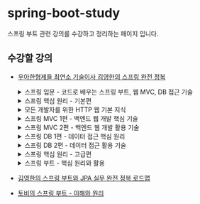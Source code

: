 # spring-boot-study
스프링 부트 관련 강의를 수강하고 정리하는 페이지 입니다.

## 수강할 강의
- [우아한형제들 최연소 기술이사 김영한의 스프링 완전 정복](https://www.inflearn.com/roadmaps/373)
  <details>
    <summary>스프링 입문 - 코드로 배우는 스프링 부트, 웹 MVC, DB 접근 기술</summary>
  
    ## 스프링 입문 - 코드로 배우는 스프링 부트, 웹 MVC, DB 접근 기술
    ### 섹션 0. 강의 소개
    __00-1 강의 소개

    __00-2 강의 자료
  
    ### 섹션 1. 프로젝트 환경설정
    __01-1 프로젝트 생성
    
    __01-2 라이브러리 살펴보기
    
    __01-3 View 환경설정
   
    __01-4 빌드하고 실행하기
        
    ### 섹션 2. 스프링 웹 개발 기초
    __02-1 정적 컨텐츠

    __02-2 MVC와 템플릿 엔진

    __02-3 API
          
    ### 섹션 3. 회원 관리 예제 - 백엔드 개발
    __03-1 비즈니스 요구사항 정리

    __03-2 회원 도메인과 리포지토리 만들기

    __03-3 회원 리포지토리 테스트 케이스 작성

    __03-4 회원 서비스 개발

    __03-5 회원 서비스 테스트
          
    ### 섹션 4. 스프링 빈과 의존관계
    __04-1 컴포넌트 스캔과 자동 의존관계 설정
  
    __04-2 자바 코드로 직접 스프링 빈 등록하기 
    ### 섹션 5. 회원 관리 예제 - 웹 MVC 개발
    __05-1 회원 웹 기능 - 홈 화면 추가
  
    __05-2 회원 웹 기능 - 등록
  
    __05-3 회원 웹 기능 - 조회      
    ### 섹션 6. 스프링 DB 접근 기술
    __06-1 H2 데이터베이스 설치

   __06-2 순수 JDBC

    __06-3 스프링 통합 테스트

    __06-4 스프링 JdbcTemplate

    __06-5 JPA

    __06-6 스프링 데이터 JPA
    ### 섹션 7. AOP
    __07-1 AOP가 필요한 상황

    __07-2 AOP 적용
    ### 섹션 8. 다음으로
  </details>
  <details>
    <summary>스프링 핵심 원리 - 기본편</summary>
    
    ## 스프링 핵심 원리 - 기본편
     
    ### 섹션 0. 강의 소개
    __00-1 강의 소개

    __00-2 강의 자료
      
    ### 섹션 1. 객체 지향 설계와 스프링
    __01-1 객체 지향 설계와 스프링 - PPT 자료 다운로드

    __01-2 이야기 - 자바 진영의 추운 겨울과 스프링의 탄생

    __01-3 스프링이란?

    __01-4 좋은 객체 지향 프로그래밍이란?

    __01-5 좋은 객체 지향 설계의 5가지 원칙(SOLID)

    __01-6 객체 지향 설계와 스프링
    
    ### 섹션 2. 스프링 핵심 원리 이해1 - 예제 만들기
    __02-1 프로젝트 생성

    __02-2 비즈니스 요구사항과 설계

    __02-3 회원 도메인 설계
    
    __02-4 회원 도메인 개발
    
    __02-5 회원 도메인 실행과 테스트
    
    __02-6 주문과 할인 도메인 설계
    
    __02-7 주문과 할인 도메인 개발
    
    __02-8 주문과 할인 도메인 실행과 테스트
    
    ### 섹션 3. 스프링 핵심 원리 이해2 - 객체 지향 원리 적용

    __03-1 새로운 할인 정책 개발
    
    __03-2 새로운 할인 정책 적용과 문제점
    
    __03-3 관심사의 분리
    
    __03-4 AppConfig 리팩터링
    
    __03-5 새로운 구조와 할인 정책 적용
    
    __03-6 전체 흐름 정리
  
    __03-7 좋은 객체 지향 설계의 5가지 원칙의 적용
   
    __03-8 IoC, DI, 그리고 컨테이너
  
    __03-9 스프링으로 전환하기
  
    ### 섹션 4. 스프링 컨테이너와 스프링 빈
    __04-1 스프링 컨테이너 생성
    
    __04-2 컨테이너에 등록된 모든 빈 조회
    
    __04-3 스프링 빈 조회 - 기본
    
    __04-4 스프링 빈 조회 - 동일한 타입이 둘 이상
    
    __04-5 스프링 빈 조회 - 상속 관계
    
    __04-6 BeanFactory와 ApplicationContext
    
    __04-7 다양한 설정 형식 지원 - 자바 코드, XML
    
    __04-8 스프링 빈 설정 메타 정보 - BeanDefinition
    
    ### 섹션 5. 싱글톤 컨테이너

    __05-1 웹 애플리케이션과 싱글톤
    
    __05-2 싱글톤 패턴
    
    __05-3 싱글톤 컨테이너
    
    __05-4 싱글톤 방식의 주의점
    
    __05-5 @Configuration과 싱글톤
    
    __05-6 @Configuration과 바이트코드 조작의 마법
    
    ### 섹션 6. 컴포넌트 스캔
    __06-1 컴포넌트 스캔과 의존관계 자동 주입 시작하기

    __06-2 탐색 위치와 기본 스캔 대상
    
    __06-3 필터
    
    __06-4 중복 등록과 충돌
    ### 섹션 7. 의존관계 자동 주입
    __07-1 다양한 의존관계 주입 방법

    __07-2 옵션 처리

    __07-3 생성자 주입을 선택해라!

    __07-4 롬복과 최신 트랜드

    __07-5 조회 빈이 2개 이상 - 문제

    __07-6 @Autowired 필드 명, @Qualifier, @Primary

    __07-7 애노테이션 직접 만들기

    __07-8 조회한 빈이 모두 필요할 때, List, Map

    __07-9 자동, 수동의 올바른 실무 운영 기준
    
    ### 섹션 8. 빈 생명주기 콜백
    __08-1 빈 생명주기 콜백 시작

    __08-2 인터페이스 InitializingBean, DisposableBean

    __08-3 빈 등록 초기화, 소멸 메서드

    __08-4 애노테이션 @PostConstruct, @PreDestroy
    
    ### 섹션 9. 빈 스코프
    __09-1 빈 스코프란?

    __09-2 프로토타입 스코프

    __09-3 프로토타입 스코프 - 싱글톤 빈과 함께 사용시 문제점

    __09-4 프로토타입 스코프 - 싱글톤 빈과 함께 사용시 Provider로 문제 해결

    __09-5 웹 스코프

    __09-6 request 스코프 예제 만들기

    __09-7 스코프와 Provider

    __09-8 스코프와 프록시
    
    ### 섹션 10. 다음으로
  </details>
  <details>
    <summary>모든 개발자를 위한 HTTP 웹 기본 지식</summary>
    
    ### 섹션 0. 소개
    __00-1 소개영상
  
    __00-1 수업자료

    __00-2 수업자료 - 섹션별로 나누어둔 버전
    
    ### 섹션 1. 인터넷 네트워크
    __01-1 인터넷 통신
  
    __01-2 IP(인터넷 프로토콜)
    
    __01-3 TCP, UDP
    
    __01-4 PORT
    
    __01-5 DNS

    ### 섹션 2. URI와 웹 브라우저 요청 흐름
    __02-1 URI

    __02-2 웹 브라우저 요청 흐름
    ### 섹션 3. HTTP 기본
    __03-1 모든 것이 HTTP

    __03-2 클라이언트 서버 구조

    __03-3 Stateful, Stateless

    __03-4 비 연결성(connectionless)

    __03-5 HTTP 메시지
    ### 섹션 4. HTTP 메서드
    __04-1 HTTP API를 만들어보자

    __04-2 HTTP 메서드 - GET, POST

    __04-3 HTTP 메서드 - PUT, PATCH, DELETE

    __04-4 HTTP 메서드의 속성
    ### 섹션 5. HTTP 메서드 활용
    __05-1 클라이언트에서 서버로 데이터 전송

    __05-2 HTTP API 설계 예시

    ### 섹션 6. HTTP 상태코드
    __06-1 HTTP 상태코드 소개
  
    __06-2 2xx - 성공

    __06-3 3xx - 리다이렉션1

    __06-4 3xx - 리다이렉션2

    __06-5 4xx - 클라이언트 오류, 5xx - 서버 오류

    ### 섹션 7. HTTP 헤더1 - 일반 헤더
    __07-1 HTTP 헤더 개요

    __07-2 표현

    __07-3 콘텐츠 협상

    __07-4 전송 방식

    __07-5 일반 정보

    __07-6 특별한 정보

    __07-7 인증

    __07-8 쿠키

    ### 섹션 8. HTTP 헤더2 - 캐시와 조건부 요청
    __08-1 캐시 기본 동작

    __08-2 검증 헤더와 조건부 요청1

    __08-3 검증 헤더와 조건부 요청2

    __08-4 캐시와 조건부 요청 헤더

    __08-5 프록시 캐시

    __08-6 캐시 무효화

    ### 섹션 9. 다음으로
  </details>
  <details>
    <summary>스프링 MVC 1편 - 백엔드 웹 개발 핵심 기술</summary>
    
    ## 스프링 MVC 1편 - 백엔드 웹 개발 핵심 기술
    ### 섹션 0. 소개
    __00-1 강의 소개

    __00-2 수업 자료

    __00-3 강의 소스 코드

    __00-4 웹 애플리케이션 이해 PPT

    ### 섹션 1. 웹 애플리케이션 이해
    __01-1 웹 서버, 웹 애플리케이션 서버
   
    __01-2 서블릿
    
    __01-3 동시 요청 - 멀티 쓰레드
    
    __01-4 HTML, HTTP API, CSR, SSR
    
    __01-5 자바 백엔드 웹 기술 역사

    ### 섹션 2. 서블릿
    __02-1 프로젝트 생성

    __02-2 Hello 서블릿

    __02-3 HttpServletRequest - 개요

    __02-4 HttpServletRequest - 기본 사용법

    __02-5 HTTP 요청 데이터 - 개요

    __02-6 HTTP 요청 데이터 - GET 쿼리 파라미터

    __02-7 HTTP 요청 데이터 - POST HTML Form

    __02-8 HTTP 요청 데이터 - API 메시지 바디 - 단순 텍스트

    __02-9 HTTP 요청 데이터 - API 메시지 바디 - JSON

    __02-10 HttpServletResponse - 기본 사용법

    __02-11 HTTP 응답 데이터 - 단순 텍스트, HTML

    __02-12 HTTP 응답 데이터 - API JSON

    __02-13 정리

    ### 섹션 3. 서블릿, JSP, MVC 패턴
    __03-1 회원 관리 웹 애플리케이션 요구사항

    __03-2 서블릿으로 회원 관리 웹 애플리케이션 만들기

    __03-3 JSP로 회원 관리 웹 애플리케이션 만들기

    __03-4 MVC 패턴 - 개요

    __03-5 MVC 패턴 - 적용

    __03-6 MVC 패턴 - 한계

    __03-7 정리

    ### 섹션 4. MVC 프레임워크 만들기
    __04-1 프론트 컨트롤러 패턴 소개

    __04-2 프론트 컨트롤러 도입 - v1

    __04-3 View 분리 - v2

    __04-4 Model 추가 - v3

    __04-5 단순하고 실용적인 컨트롤러 - v4

    __04-6 유연한 컨트롤러1 - v5

    __04-7 유연한 컨트롤러2 - v5

    __04-8 정리

    ### 섹션 5. 스프링 MVC - 구조 이해
    __05-1 스프링 MVC 전체 구조

    __05-2 핸들러 매핑과 핸들러 어댑터

    __05-3 뷰 리졸버

    __05-4 스프링 MVC - 시작하기

    __05-5 스프링 MVC - 컨트롤러 통합

    __05-6 스프링 MVC - 실용적인 방식

    __05-7 정리

    ### 섹션 6. 스프링 MVC - 기본 기능
    __06-1 프로젝트 생성

    __06-2 로깅 간단히 알아보기

    __06-3 요청 매핑

    __06-4 요청 매핑 - API 예시

    __06-5 HTTP 요청 - 기본, 헤더 조회

    __06-6 HTTP 요청 파라미터 - 쿼리 파라미터, HTML Form

    __06-7 HTTP 요청 파라미터 - @RequestParam

    __06-8 HTTP 요청 파라미터 - @ModelAttribute

    __06-9 HTTP 요청 메시지 - 단순 텍스트

    __06-10 HTTP 요청 메시지 - JSON

    __06-11 응답 - 정적 리소스, 뷰 템플릿

    __06-12 HTTP 응답 - HTTP API, 메시지 바디에 직접 입력

    __06-13 HTTP 메시지 컨버터

    __06-14 요청 매핑 헨들러 어뎁터 구조

    __06-15 정리
    ### 섹션 7. 스프링 MVC - 웹 페이지 만들기
    __07-1 프로젝트 생성

    __07-2 요구사항 분석

    __07-3 상품 도메인 개발

    __07-4 상품 서비스 HTML

    __07-5 상품 목록 - 타임리프

    __07-6 상품 상세

    __07-7 상품 등록 폼

    __07-8 상품 등록 처리 - @ModelAttribute

    __07-9 상품 수정

    __07-10 PRG Post/Redirect/Get

    __07-11 RedirectAttributes

    __07-12 정리

    ### 섹션 8. 다음으로
  </details>
  <details>
    <summary>스프링 MVC 2편 - 백엔드 웹 개발 활용 기술</summary>
    
    ## 스프링 MVC 2편 - 백엔드 웹 개발 활용 기술
    ### 섹션 0. 소개
    __00-1 강의 소개
  
    __00-2 수업 자료
  
    __00-3 강의 소스 코드
    ### 섹션 1. 타임리프 - 기본 기능
    __01-1 프로젝트 생성

    __01-2 타임리프 소개

    __01-3 텍스트 - text, utext
 
    __01-4 변수 - SpringEL

    __01-5 기본 객체들

    __01-6 유틸리티 객체와 날짜
  
    __01-7 URL 링크
  
    __01-8 리터럴
  
    __01-9 연산

    __01-10 속성 값 설정

    __01-11 반복

    __01-12 조건부 평가

    __01-13 주석

    __01-14 블록

    __01-15 자바스크립트 인라인

    __01-16 템플릿 조각

    __01-17 템플릿 레이아웃1

    __01-18 템플릿 레이아웃2

    __01-19 정리

    ### 섹션 2. 타임리프 - 스프링 통합과 폼
    __02-1 프로젝트 설정

    __02-2 타임리프 스프링 통합

    __02-3 입력 폼 처리

    __02-4 요구사항 추가

    __02-5 체크 박스 - 단일1

    __02-6 체크 박스 - 단일2

    __02-7 체크 박스 - 멀티

    __02-8 라디오 버튼

    __02-9 셀렉트 박스

    __02-10 정리

    ### 섹션 3. 메시지, 국제화
    __03-1 프로젝트 설정

    __03-2 메시지, 국제화 소개

    __03-3 스프링 메시지 소스 설정

    __03-4 스프링 메시지 소스 사용

    __03-5 웹 애플리케이션에 메시지 적용하기

    __03-6 웹 애플리케이션에 국제화 적용하기

    __03-7 정리

    ### 섹션 4. 검증1 - Validation
    __04-1 검증 요구사항

    __04-2 프로젝트 설정 V1

    __04-3 검증 직접 처리 - 소개

    __04-4 검증 직접 처리 - 개발

    __04-5 프로젝트 준비 V2

    __04-6 BindingResult1

    __04-7 BindingResult2

    __04-8 FieldError, ObjectError

    __04-9 오류 코드와 메시지 처리1

    __04-10 오류 코드와 메시지 처리2

    __04-11 오류 코드와 메시지 처리3

    __04-12 오류 코드와 메시지 처리4

    __04-13 오류 코드와 메시지 처리5

    __04-14 오류 코드와 메시지 처리6

    __04-15 Validator 분리1

    __04-16 Validator 분리2

    __04-17 정리

    ### 섹션 5. 검증2 - Bean Validation
    __05-1 검증 요구사항

    __05-2 프로젝트 설정 V1

    __05-3 검증 직접 처리 - 소개

    __05-4 검증 직접 처리 - 개발

    __05-5 프로젝트 준비 V2

    __05-6 BindingResult1

    __05-7 BindingResult2

    __05-8 FieldError, ObjectError

    __05-9 오류 코드와 메시지 처리1

    __05-10 오류 코드와 메시지 처리2

    __05-11 오류 코드와 메시지 처리3

    __05-12 오류 코드와 메시지 처리4

    __05-13 오류 코드와 메시지 처리5

    __05-14 오류 코드와 메시지 처리6

    __05-15 Validator 분리1

    __05-16 Validator 분리2

    __05-17 정리

    ### 섹션 6. 로그인 처리1 - 쿠키, 세션
    __06-1 로그인 요구사항

    __06-2 프로젝트 생성

    __06-3 홈 화면

    __06-4 회원 가입

    __06-5 로그인 기능

    __06-6 로그인 처리하기 - 쿠키 사용

    __06-7 쿠키와 보안 문제

    __06-8 로그인 처리하기 - 세션 동작 방식

    __06-9 로그인 처리하기 - 세션 직접 만들기

    __06-10 로그인 처리하기 - 직접 만든 세션 적용

    __06-11 로그인 처리하기 - 서블릿 HTTP 세션1

    __06-12 로그인 처리하기 - 서블릿 HTTP 세션2

    __06-13 세션 정보와 타임아웃 설정

    __06-14 정리

    ### 섹션 7. 로그인 처리2 - 필터, 인터셉터
    __07-1 서블릿 필터 - 소개

    __07-2 서블릿 필터 - 요청 로그

    __07-3 서블릿 필터 - 인증 체크

    __07-4 스프링 인터셉터 - 소개

    __07-5 스프링 인터셉터 - 요청 로그

    __07-6 스프링 인터셉터 - 인증 체크

    __07-7 ArgumentResolver 활용

    __07-8 정리

    ### 섹션 8. 예외 처리와 오류 페이지
    __08-1 프로젝트 생성

    __08-2 서블릿 예외 처리 - 시작

    __08-3 서블릿 예외 처리 - 오류 화면 제공

    __08-4 서블릿 예외 처리 - 오류 페이지 작동 원리

    __08-5 서블릿 예외 처리 - 필터

    __08-6 서블릿 예외 처리 - 인터셉터

    __08-7 스프링 부트 - 오류 페이지1

    __08-8 스프링 부트 - 오류 페이지2

    __08-9 정리
  
    ### 섹션 9. API 예외 처리
    __09-1 시작

    __09-2 스프링 부트 기본 오류 처리

    __09-3 HandlerExceptionResolver 시작

    __09-4 HandlerExceptionResolver 활용

    __09-5 스프링이 제공하는 ExceptionResolver1

    __09-6 스프링이 제공하는 ExceptionResolver2

    __09-7 @ExceptionHandler

    __09-8 @ControllerAdvice

    __09-9 정리

    ### 섹션 10. 스프링 타입 컨버터
    __10-1 프로젝트 생성

    __10-2 스프링 타입 컨버터 소개

    __10-3 타입 컨버터 - Converter

    __10-4 컨버전 서비스 - ConversionService

    __10-5 스프링에 Converter 적용하기

    __10-6 뷰 템플릿에 컨버터 적용하기

    __10-7 포맷터 - Formatter

    __10-8 포맷터를 지원하는 컨버전 서비스

    __10-9 포맷터 적용하기

    __10-10 스프링이 제공하는 기본 포맷터

    __10-11 정리

    ### 섹션 11. 파일 업로드
    __11-1 파일 업로드 소개

    __11-2 프로젝트 생성

    __11-3 서블릿과 파일 업로드1

    __11-4 서블릿과 파일 업로드2

    __11-5 스프링과 파일 업로드

    __11-6 예제로 구현하는 파일 업로드, 다운로드

    __11-7 정리

    ### 섹션 12. 다음으로
    
  </details>

  <details>
    <summary>스프링 DB 1편 - 데이터 접근 핵심 원리</summary>
    
    ## 스프링 DB 1편 - 데이터 접근 핵심 원리
  
    ### 섹션 0. 강의 소개
    __00-1 강의 소개

    __00-2 수업 자료

    __00-3 강의 소스 코드

    ### 섹션 1. JDBC 이해
    __01-1 프로젝트 생성
    
    __01-2 H2 데이터베이스 설정
    
    __01-3 JDBC 이해
    
    __01-4 JDBC와 최신 데이터 접근 기술
    
    __01-5 데이터베이스 연결
    
    __01-6 JDBC 개발 - 등록
    
    __01-7 JDBC 개발 - 조회
    
    __01-8 JDBC 개발 - 수정, 삭제
    
    __01-9 정리

    ### 섹션 2. 커넥션풀과 데이터소스 이해
    __02-1 커넥션 풀 이해

    __02-2 DataSource 이해
  
    __02-3 DataSource 예제1 - DriverManager

    __02-4 DataSource 예제2 - 커넥션 풀

    __02-5 DataSource 적용

    __02-6 정리

    ### 섹션 3. 트랜잭션 이해
    __03-1 트랜잭션 - 개념 이해
  
    __03-2 데이터베이스 연결 구조와 DB 세션

    __03-3 트랜잭션 - DB 예제1 - 개념 이해

    __03-4 트랜잭션 - DB 예제2 - 자동 커밋, 수동 커밋

    __03-5 트랜잭션 - DB 예제3 - 트랜잭션 실습

    __03-6 트랜잭션 - DB 예제4 - 계좌이체

    __03-7 DB 락 - 개념 이해

    __03-8 DB 락 - 변경

    __03-9 DB 락 - 조회

    __03-10 트랜잭션 - 적용1

    __03-11 트랜잭션 - 적용2

    __03-12 정리

    ### 섹션 4. 스프링과 문제 해결 - 트랜잭션
    __04-1 문제점들

    __04-2 트랜잭션 추상화

    __04-3 트랜잭션 동기화

    __04-4 트랜잭션 문제 해결 - 트랜잭션 매니저1

    __04-5 트랜잭션 문제 해결 - 트랜잭션 매니저2

    __04-6 트랜잭션 문제 해결 - 트랜잭션 템플릿

    __04-7 트랜잭션 문제 해결 - 트랜잭션 AOP 이해

    __04-8 트랜잭션 문제 해결 - 트랜잭션 AOP 적용

    __04-9 트랜잭션 문제 해결 - 트랜잭션 AOP 정리

    __04-10 스프링 부트의 자동 리소스 등록

    __04-11 정리

    ### 섹션 5. 자바 예외 이해
    __05-1 예외 계층

    __05-2 예외 기본 규칙

    __05-3 체크 예외 기본 이해

    __05-4 언체크 예외 기본 이해

    __05-5 체크 예외 활용

    __05-6 언체크 예외 활용

    __05-7 예외 포함과 스택 트레이스

    __05-8 정리

    ### 섹션 6. 스프링과 문제 해결 - 예외 처리, 반복
    __06-1 체크 예외와 인터페이스

    __06-2 런타임 예외 적용

    __06-3 데이터 접근 예외 직접 만들기

    __06-4 스프링 예외 추상화 이해

    __06-5 스프링 예외 추상화 적용

    __06-6 JDBC 반복 문제 해결 - JdbcTemplate

    __06-7 정리

    ### 섹션 7. 다음으로
  
  </details>
  
  <details>
    <summary>스프링 DB 2편 - 데이터 접근 활용 기술</summary>
    ## 스프링 DB 2편 - 데이터 접근 활용 기술
  
    ### 섹션 0. 강의 소개
    __00-1 강의 소개
  
    __00-2 수업 자료
  
    __00-3 강의 소스 코드
  
    __00-4 PPT 자료
    
    ### 섹션 1. 데이터 접근 기술 - 시작
    __01-1 데이터 접근 기술 진행 방식 소개
    
    __01-2 프로젝트 설정과 메모리 저장소
    
    __01-3 프로젝트 구조 설명1 - 기본
    
    __01-4 프로젝트 구조 설명2 - 설정
    
    __01-5 프로젝트 구조 설명3 - 테스트
    
    __01-6 데이터베이스 테이블 생성
    
    __01-7 정리
    
    ### 섹션 2. 데이터 접근 기술 - 스프링 JdbcTemplate
    __02-1 JdbcTemplate 소개와 설정
    
    __02-2 JdbcTemplate 적용1 - 기본
    
    __02-3 JdbcTemplate 적용2 - 동적 쿼리 문제
    
    __02-4 JdbcTemplate 적용3 - 구성과 실행
    
    __02-5 JdbcTemplate - 이름 지정 파라미터 1
    
    __02-6 JdbcTemplate - 이름 지정 파라미터 2
    
    __02-7 JdbcTemplate - 이름 지정 파라미터 3
    
    __02-8 JdbcTemplate - SimpleJdbcInsert
    
    __02-9 JdbcTemplate 기능 정리
    
    __02-10 정리
    
    ### 섹션 3. 데이터 접근 기술 - 테스트
    __03-1 테스트 - 데이터베이스 연동
    
    __03-2 테스트 - 데이터베이스 분리
    
    __03-3 테스트 - 데이터 롤백
    
    __03-4 테스트 - @Transactional
    
    __03-5 테스트 - 임베디드 모드 DB
    
    __03-6 테스트 - 스프링 부트와 임베디드 모드
    
    __03-7 정리
    
    ### 섹션 4. 데이터 접근 기술 - MyBatis
    __04-1 MyBatis 소개
    
    __04-2 MyBatis 설정
    
    __04-3 MyBatis 적용1 - 기본
    
    __04-4 MyBatis 적용2 - 설정과 실행
    
    __04-5 MyBatis 적용3 - 분석
    
    __04-6 MyBatis 기능 정리1 - 동적 쿼리
    
    __04-7 MyBatis 기능 정리2 - 기타 기능
    
    __04-8 정리
    
    ### 섹션 5. 데이터 접근 기술 - JPA
    __05-1 JPA 시작
    
    __05-2 ORM 개념1 - SQL 중심적인 개발의 문제점
    
    __05-3 ORM 개념2 - JPA 소개
    
    __05-4 JPA 설정
    
    __05-5 JPA 적용1 - 개발
    
    __05-6 JPA 적용2 - 리포지토리 분석
    
    __05-7 JPA 적용3 - 예외 변환
    
    __05-8 정리
    
    ### 섹션 6. 데이터 접근 기술 - 스프링 데이터 JPA
    __06-1 스프링 데이터 JPA 소개1 - 등장 이유
    
    __06-2 스프링 데이터 JPA 소개2 - 기능
    
    __06-3 스프링 데이터 JPA 주요 기능
    
    __06-4 스프링 데이터 JPA 적용1
    
    __06-5 스프링 데이터 JPA 적용2
    
    __06-6 정리
    
    ### 섹션 7. 데이터 접근 기술 - Querydsl
    __07-1 Querydsl 소개1 - 기존 방식의 문제점
    
    __07-2 Querydsl 소개2 - 해결
    
    __07-3 Querydsl 설정
    
    __07-4 Querydsl 적용
    
    __07-5 정리
    
    ### 섹션 8. 데이터 접근 기술 - 활용 방안
    __08-1 스프링 데이터 JPA 예제와 트레이드 오프
    
    __08-2 실용적인 구조
    
    __08-3 다양한 데이터 접근 기술 조합
    
    __08-4 정리
    
    ### 섹션 9. 스프링 트랜잭션 이해
    __09-1 스프링 트랜잭션 소개
    
    __09-2 프로젝트 생성
    
    __09-3 트랜잭션 적용 확인
    
    __09-4 트랜잭션 적용 위치
    
    __09-5 트랜잭션 AOP 주의 사항 - 프록시 내부 호출1
    
    __09-6 트랜잭션 AOP 주의 사항 - 프록시 내부 호출2
    
    __09-7 트랜잭션 AOP 주의 사항 - 초기화 시점
    
    __09-8 트랜잭션 옵션 소개
    
    __09-9 예외와 트랜잭션 커밋, 롤백 - 기본
    
    __09-10 예외와 트랜잭션 커밋, 롤백 - 활용
    
    __09-11 정리
    
    ### 섹션 10. 스프링 트랜잭션 전파1 - 기본
    __10-1 스프링 트랜잭션 전파1 - 커밋, 롤백
    
    __10-2 스프링 트랜잭션 전파2 - 트랜잭션 두 번 사용
    
    __10-3 스프링 트랜잭션 전파3 - 전파 기본
    
    __10-4 스프링 트랜잭션 전파4 - 전파 예제
    
    __10-5 스프링 트랜잭션 전파5 - 외부 롤백
    
    __10-6 스프링 트랜잭션 전파6 - 내부 롤백
    
    __10-7 스프링 트랜잭션 전파7 - REQUIRES_NEW
    
    __10-8 스프링 트랜잭션 전파8 - 다양한 전파 옵션
    
    __10-9 정리
        
    ### 섹션 11. 스프링 트랜잭션 전파2 - 활용
    __11-1 트랜잭션 전파 활용1 - 예제 프로젝트 시작
    
    __11-2 트랜잭션 전파 활용2 - 커밋, 롤백
    
    __11-3 트랜잭션 전파 활용3 - 단일 트랜잭션
    
    __11-4 트랜잭션 전파 활용4 - 전파 커밋
    
    __11-5 트랜잭션 전파 활용5 - 전파 롤백
    
    __11-6 트랜잭션 전파 활용6 - 복구 REQUIRED
    
    __11-7 트랜잭션 전파 활용7 - 복구 REQUIRES_NEW
    
    __11-8 정리
    
    ### 섹션 12. 다음으로
  </details>
  <details>
    <summary>스프링 핵심 원리 - 고급편</summary>
    
    ## 스프링 핵심 원리 - 고급편
    ### 섹션 1. 예제 만들기
    __01-1 프로젝트 생성
    
    __01-2 예제 프로젝트 만들기 - V0
    
    __01-3 로그 추적기 - 요구사항 분석
    
    __01-4 로그 추적기 V1 - 프로토타입 개발
    
    __01-5 로그 추적기 V1 - 적용
    
    __01-6 로그 추적기 V2 - 파라미터로 동기화 개발
    
    ___01-7 로그 추적기 V2 - 적용
    
    __01-8 정리
    
    ### 섹션 2. 쓰레드 로컬 - ThreadLocal
    __02-1 필드 동기화 - 개발
    
    __02-2 필드 동기화 - 적용
    
    __02-3 필드 동기화 - 동시성 문제
    
    __02-4 동시성 문제 - 예제 코드
    
    __02-5 ThreadLocal - 소개
    
    __02-6 ThreadLocal - 예제 코드
    
    __02-7 쓰레드 로컬 동기화 - 개발
    
    __02-8 쓰레드 로컬 동기화 - 적용
    
    __02-9 쓰레드 로컬 - 주의사항
    
    __02-10 정리
        
    ### 섹션 3. 템플릿 메서드 패턴과 콜백 패턴
    __03-1 템플릿 메서드 패턴 - 시작
    
    __03-2 템플릿 메서드 패턴 - 예제1
    
    __03-3 템플릿 메서드 패턴 - 예제2
    
    __03-4 템플릿 메서드 패턴 - 예제3
    
    __03-5 템플릿 메서드 패턴 - 적용1
    
    __03-6 템플릿 메서드 패턴 - 적용2
    
    __03-7 템플릿 메서드 패턴 - 정의
    
    __03-8 전략 패턴 - 시작
    
    __03-9 전략 패턴 - 예제1
    
    __03-10 전략 패턴 - 예제2
    
    __03-11 전략 패턴 - 예제3
    
    __03-12 템플릿 콜백 패턴 - 시작
    
    __03-13 템플릿 콜백 패턴 - 예제
    
    __03-14 템플릿 콜백 패턴 - 적용
    
    __03-15 정리
    
    ### 섹션 4. 프록시 패턴과 데코레이터 패턴
    __04-1 프로젝트 생성
    
    __04-2 예제 프로젝트 만들기 v1
    
    __04-3 예제 프로젝트 만들기 v2
    
    __04-4 예제 프로젝트 만들기 v3
    
    __04-5 요구사항 추가
    
    __04-6 프록시, 프록시 패턴, 데코레이터 패턴 - 소개
    
    __04-7 프록시 패턴 - 예제 코드1
    
    __04-8 프록시 패턴 - 예제 코드2
    
    __04-9 데코레이터 패턴 - 예제 코드1
    
    __04-10 데코레이터 패턴 - 예제 코드2
    
    __04-11 데코레이터 패턴 - 예제 코드3
    
    __04-12 프록시 패턴과 데코레이터 패턴 정리
    
    __04-13 인터페이스 기반 프록시 - 적용
    
    __04-14 구체 클래스 기반 프록시 - 예제1
    
    __04-15 구체 클래스 기반 프록시 - 예제2
    
    __04-16 구체 클래스 기반 프록시 - 적용
    
    __04-17 인터페이스 기반 프록시와 클래스 기반 프록시
    
    __04-18 정리
    
    ### 섹션 5. 동적 프록시 기술
    __05-1 리플렉션
    
    __05-2 JDK 동적 프록시 - 소개
    
    __05-3 JDK 동적 프록시 - 예제 코드
    
    __05-4 JDK 동적 프록시 - 적용1
    
    __05-5 JDK 동적 프록시 - 적용2
    
    __05-6 CGLIB - 소개
    
    __05-7 CGLIB - 예제 코드
    
    __05-8 정리
    
    ### 섹션 6. 스프링이 지원하는 프록시
    __06-1 프록시 팩토리 - 소개
    
    __06-2 프록시 팩토리 - 예제 코드1
    
    __06-3 프록시 팩토리 - 예제 코드2
    
    __06-4 포인트컷, 어드바이스, 어드바이저 - 소개
    
    __06-5 예제 코드1 - 어드바이저
    
    __06-6 예제 코드2 - 직접 만든 포인트컷
    
    __06-7 예제 코드3 - 스프링이 제공하는 포인트컷
    
    __06-8 예제 코드4 - 여러 어드바이저 함께 적용
    
    __06-9 프록시 팩토리 - 적용1
    
    __06-10 프록시 팩토리 - 적용2
    
    __06-11 정리
    
    ### 섹션 7. 빈 후처리기
    __07-1 빈 후처리기 - 소개
    
    __07-2 빈 후처리기 - 예제 코드1
    
    __07-3 빈 후처리기 - 예제 코드2
    
    __07-4 빈 후처리기 - 적용
    
    __07-5 빈 후처리기 - 정리
    
    __07-6 스프링이 제공하는 빈 후처리기1
    
    __07-7 스프링이 제공하는 빈 후처리기2
    
    __07-8 하나의 프록시, 여러 Advisor 적용
    
    __07-9 정리
    
    ### 섹션 8. @Aspect AOP
    __08-1 @Aspect 프록시 - 적용
    
    __08-2 @Aspect 프록시 - 설명
    
    __08-3 정리
    
    ### 섹션 9. 스프링 AOP 개념
    __09-1 AOP 소개 - 핵심 기능과 부가 기능
    
    __09-2 AOP 소개 - 애스펙트
    
    __09-3 AOP 적용 방식
    
    __09-4 AOP 용어 정리
    
    __09-5 정리
  
    ### 섹션 10. 스프링 AOP 구현
    __10-1 프로젝트 생성
    
    __10-2 예제 프로젝트 만들기
    
    __10-3 스프링 AOP 구현1 - 시작
    
    __10-4 스프링 AOP 구현2 - 포인트컷 분리
    
    __10-5 스프링 AOP 구현3 - 어드바이스 추가
    
    __10-6 스프링 AOP 구현4 - 포인트컷 참조
    
    __10-7 스프링 AOP 구현5 - 어드바이스 순서
    
    __10-8 스프링 AOP 구현6 - 어드바이스 종류
    
    __10-9 정리
    
    ### 섹션 11. 스프링 AOP - 포인트컷
    __11-1 포인트컷 지시자
    
    __11-2 예제 만들기
    
    __11-3 execution - 1
    
    __11-4 execution - 2
    
    __11-5 within
    
    __11-6 args
    
    __11-7 @target, @within
    
    __11-8 @annotation, @args
    
    __11-9 bean
    
    __11-10 매개변수 전달
    
    __11-11 this, target
    
    __11-12 정리
        
    ### 섹션 12. 스프링 AOP - 실전 예제
    __12-1 예제 만들기
    
    __12-2 로그 출력 AOP
    
    __12-2 재시도 AOP
    
    __12-3 정리
    
    ### 섹션 13. 스프링 AOP - 실무 주의사항
    __13-1 프록시와 내부 호출 - 문제
    
    __13-2 프록시와 내부 호출 - 대안1 자기 자신 주입
    
    __13-3 프록시와 내부 호출 - 대안2 지연 조회
    
    __13-4 프록시와 내부 호출 - 대안3 구조 변경
    
    __13-5 프록시 기술과 한계 - 타입 캐스팅
    
    __13-6 프록시 기술과 한계 - 의존관계 주입
    
    __13-7 프록시 기술과 한계 - CGLIB
    
    __13-8 프록시 기술과 한계 - 스프링의 해결책
    
    __13-9 정리

  ### 섹션 14. 다음으로
  </details>
  
  <details>
    <summary>스프링 부트 - 핵심 원리와 활용</summary>
    
  ## 스프링 부트 - 핵심 원리와 활용

  ### 섹션 0. 오리엔테이션
    __01-1 강의 소개
    
    __01-2 수업 자료
    
    __01-3 강의 소스 코드
    
    __01-4 스프링 부트 소개 PPT 자료

  ### 섹션 1. 스프링 부트 소개
  __01-1 스프링 프레임워크의 등장
  
  __01-2 스프링 부트의 등장
  
  ### 섹션 2. 웹 서버와 서블릿 컨테이너
    __02-2 웹 서버와 스프링 부트 소개
    
    __02-3 톰캣 설치
    
    __02-4 프로젝트 설정
    
    __02-5 WAR 빌드와 배포
    
    __02-6 톰캣 설정 - 인텔리J 유료 버전
    
    __02-7 톰캣 설정 - 인텔리J 무료 버전
    
    __02-8 서블릿 컨테이너 초기화1
    
    __02-9 서블릿 컨테이너 초기화2
    
    __02-10 스프링 컨테이너 등록
    
    __02-11 스프링 MVC 서블릿 컨테이너 초기화 지원
    
    __02-12 정리
  
  ### 섹션 3. 스프링 부트와 내장 톰캣
    __03-1 WAR 배포 방식의 단점
    
    __03-2 내장 톰캣1 - 설정
    
    __03-3 내장 톰캣2 - 서블릿
    
    __03-4 내장 톰캣3 - 스프링
    
    __03-5 내장 톰캣4 - 빌드와 배포1
    
    __03-6 내장 톰캣5 - 빌드와 배포2
    
    __03-7 편리한 부트 클래스 만들기
    
    __03-8 스프링 부트와 웹 서버 - 프로젝트 생성
    
    __03-9 스프링 부트와 웹 서버 - 실행 과정
    
    __03-10 스프링 부트와 웹 서버 - 빌드와 배포
    
    __03-11 스프링 부트 실행 가능 Jar
    
    __03-12 정리
  
  ### 섹션 4. 스프링 부트 스타터와 라이브러리 관리
    __04-1 라이브러리 직접 관리
    
    __04-2 스프링 부트 라이브러리 버전 관리
    
    __04-3 스프링 부트 스타터
    
    __04-4 정리
  
  ### 섹션 5. 자동 구성(Auto Configuration)
    __05-1 프로젝트 설정
    
    __05-2 예제 만들기
    
    __05-3 자동 구성 확인
    
    __05-4 스프링 부트의 자동 구성
    
    __05-5 자동 구성 직접 만들기 - 기반 예제
    
    __05-6 @Conditional
    
    __05-7 @Conditional - 다양한 기능
    
    __05-8 순수 라이브러리 만들기
    
    __05-9 순수 라이브러리 사용하기1
    
    __05-10 순수 라이브러리 사용하기2
    
    __05-11 자동 구성 라이브러리 만들기
    
    __05-12 자동 구성 라이브러리 사용하기1
    
    __05-13 자동 구성 라이브러리 사용하기2
    
    __05-14 자동 구성 이해1 - 스프링 부트의 동작
    
    __05-15 자동 구성 이해2 - ImportSelector
    
    __05-16 정리
  
  ### 섹션 6. 외부설정과 프로필1
    __06-1 프로젝트 설정
    
    __06-2 외부 설정이란?
    
    __06-3 외부 설정 - OS 환경 변수
    
    __06-4 외부 설정 - 자바 시스템 속성
    
    __06-5 외부 설정 - 커맨드 라인 인수
    
    __06-6 외부 설정 - 커맨드 라인 옵션 인수
    
    __06-7 외부 설정 - 커맨드 라인 옵션 인수와 스프링 부트
    
    __06-8 외부 설정 - 스프링 통합
    
    __06-9 설정 데이터1 - 외부 파일
    
    __06-10 설정 데이터2 - 내부 파일 분리
    
    __06-11 설정 데이터3 - 내부 파일 합체
    
    __06-12 우선순위 - 설정 데이터
    
    __06-13 우선순위 - 전체
    
    __06-14 정리
  
  ### 섹션 7. 외부설정과 프로필2
    __07-1 프로젝트 설정
    
    __07-2 외부 설정 사용 - Environment
    
    __07-3 외부설정 사용 - @Value
    
    __07-4 외부설정 사용 - @ConfigurationProperties 시작
    
    __07-5 외부설정 사용 - @ConfigurationProperties 생성자
    
    __07-6 외부설정 사용 - @ConfigurationProperties 검증
    
    __07-7 YAML
    
    __07-8 @Profile
    
    __07-9 정리
  
  ### 섹션 8. 액츄에이터
    __08-1 프로덕션 준비 기능이란?
    
    __08-2 프로젝트 설정
    
    __08-3 액츄에이터 시작
    
    __08-4 엔드포인트 설정
    
    __08-5 다양한 엔드포인트
    
    __08-6 헬스 정보
    
    __08-7 애플리케이션 정보
    
    __08-8 로거
    
    __08-9 HTTP 요청 응답 기록
    
    __08-10 액츄에이터와 보안
    
    __08-11 정리
  
  ### 섹션 9. 마이크로미터, 프로메테우스, 그라파나
    __09-1 마이크로미터 소개
    
    __09-2 메트릭 확인하기
    
    __09-3 다양한 메트릭
    
    __09-4 프로메테우스와 그라파나 소개
    
    __09-5 프로메테우스 - 설치
    
    __09-6 프로메테우스 - 애플리케이션 설정
    
    __09-7 프로메테우스 - 수집 설정
    
    __09-8 프로메테우스 - 기본 기능
    
    __09-9 프로메테우스 - 게이지와 카운터
    
    __09-10  그라파나 - 설치
    
    __09-11 그라파나 - 연동
    
    __09-12 그라파나 - 대시보드 만들기
    
    __09-13 그라파나 - 공유 대시보드 활용
    
    __09-14 그라파나 - 메트릭을 통한 문제 확인

    __09-15 정리
  
  ### 섹션 10. 모니터링 메트릭 활용
    __10-1 메트릭 등록 - 예제 만들기
    
    __10-2 메트릭 등록1 - 카운터
    
    __10-3 메트릭 등록2 - @Counted
    
    __10-4 메트릭 등록3 - Timer
    
    __10-5 메트릭 등록4 - @Timed
    
    __10-6 메트릭 등록5 - 게이지
    
    __10-7 정리
    
    __10-8 실무 모니터링 환경 구성 팁
  
  #### 섹션 11. 다음으로
    
  </details>
  
- [김영한의 스프링 부트와 JPA 실무 완전 정복 로드맵](https://www.inflearn.com/roadmaps/149)
- [토비의 스프링 부트 - 이해와 원리](https://www.inflearn.com/course/%ED%86%A0%EB%B9%84-%EC%8A%A4%ED%94%84%EB%A7%81%EB%B6%80%ED%8A%B8-%EC%9D%B4%ED%95%B4%EC%99%80%EC%9B%90%EB%A6%AC)
